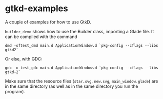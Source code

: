 gtkd-examples
=============

A couple of examples for how to use GtkD.

`builder_demo` shows how to use the Builder class, importing a Glade file. It can be compiled with the command

```
dmd -oftest_dmd main.d ApplicationWindow.d `pkg-config --cflags --libs gtkd2`
```

Or else, with GDC:
```
gdc -o test_gdc main.d ApplicationWindow.d `pkg-config --cflags --libs gtkd-2`
```


Make sure that the resource files (`star.svg`, `new.svg`, `main_window.glade`) are in the same directory (as well as in the same directory you run the program).
